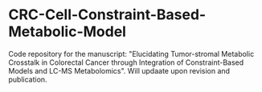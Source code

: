 # CRC-Cell-Constraint-Based-Metabolic-Model
Code repository for the manuscript: "Elucidating Tumor-stromal Metabolic Crosstalk in Colorectal Cancer through Integration of Constraint-Based Models and LC-MS Metabolomics".
Will updaate upon revision and publication.
